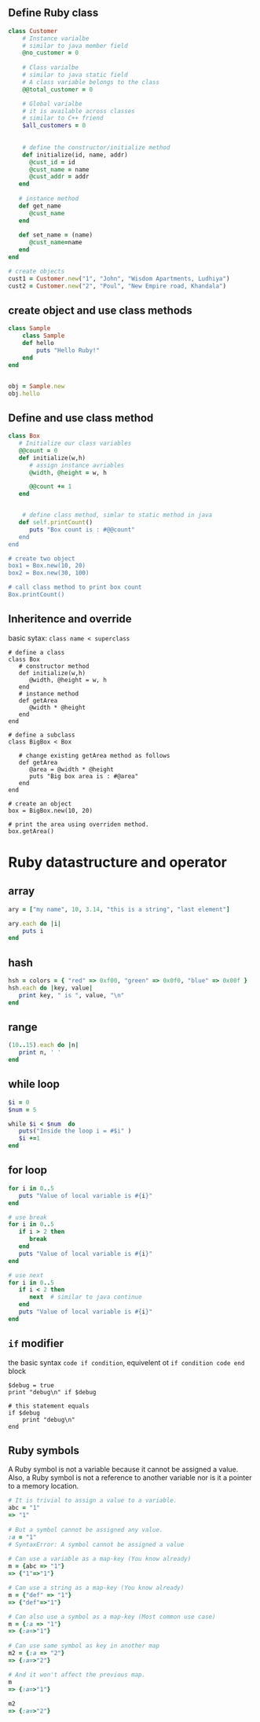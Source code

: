 ## Define Ruby class
```ruby
class Customer
    # Instance varialbe
    # similar to java member field
    @no_customer = 0    
    
    # Class varialbe
    # similar to java static field
    # A class variable belongs to the class
    @@total_customer = 0 

    # Global varialbe
    # it is available across classes
    # similar to C++ friend
    $all_customers = 0
    
    
    # define the constructor/initialize method
    def initialize(id, name, addr)
      @cust_id = id
      @cust_name = name
      @cust_addr = addr
   end
   
   # instance method
   def get_name
      @cust_name
   end
   
   def set_name = (name)
      @cust_name=name
   end
end

# create objects
cust1 = Customer.new("1", "John", "Wisdom Apartments, Ludhiya")
cust2 = Customer.new("2", "Poul", "New Empire road, Khandala")
```

## create object and use class methods
```ruby
class Sample
    class Sample
    def hello
        puts "Hello Ruby!"
    end
end


obj = Sample.new
obj.hello
```

## Define and use class method 
```ruby
class Box
   # Initialize our class variables
   @@count = 0
   def initialize(w,h)
      # assign instance avriables
      @width, @height = w, h

      @@count += 1
   end


    # define class method, simlar to static method in java
   def self.printCount()
      puts "Box count is : #@@count"
   end
end

# create two object
box1 = Box.new(10, 20)
box2 = Box.new(30, 100)

# call class method to print box count
Box.printCount()
```

## Inheritence and override
basic sytax: `class name < superclass`
```
# define a class
class Box
   # constructor method
   def initialize(w,h)
      @width, @height = w, h
   end
   # instance method
   def getArea
      @width * @height
   end
end

# define a subclass
class BigBox < Box

   # change existing getArea method as follows
   def getArea
      @area = @width * @height
      puts "Big box area is : #@area"
   end
end

# create an object
box = BigBox.new(10, 20)

# print the area using overriden method.
box.getArea()

```

# Ruby datastructure and operator
## array
```ruby
ary = ["my name", 10, 3.14, "this is a string", "last element"]

ary.each do |i|
    puts i
end
```

## hash
```ruby
hsh = colors = { "red" => 0xf00, "green" => 0x0f0, "blue" => 0x00f }
hsh.each do |key, value|
   print key, " is ", value, "\n"
end
```

## range
```ruby
(10..15).each do |n| 
   print n, ' ' 
end
```

## while loop
```ruby
$i = 0
$num = 5

while $i < $num  do
   puts("Inside the loop i = #$i" )
   $i +=1
end
```

## for loop
``` ruby
for i in 0..5
   puts "Value of local variable is #{i}"
end

# use break
for i in 0..5
   if i > 2 then
      break
   end
   puts "Value of local variable is #{i}"
end

# use next
for i in 0..5
   if i < 2 then
      next  # similar to java continue
   end
   puts "Value of local variable is #{i}"
end
```
## `if` modifier
the basic syntax `code if condition`, equivelent ot `if condition code end` block
```
$debug = true
print "debug\n" if $debug

# this statement equals 
if $debug
    print "debug\n"
end
```

## Ruby symbols
A Ruby symbol is not a variable because it cannot be assigned a value.
Also, a Ruby symbol is not a reference to another variable nor is it a pointer to a memory location.
```ruby
# It is trivial to assign a value to a variable.
abc = "1"
=> "1"
 
# But a symbol cannot be assigned any value.
:a = "1"
# SyntaxError: A symbol cannot be assigned a value
 
# Can use a variable as a map-key (You know already)
m = {abc => "1"}
=> {"1"=>"1"}

# Can use a string as a map-key (You know already)
m = {"def" => "1"}
=> {"def"=>"1"}

# Can also use a symbol as a map-key (Most common use case)
m = {:a => "1"}
=> {:a=>"1"}
 
# Can use same symbol as key in another map
m2 = {:a => "2"}
=> {:a=>"2"}

# And it won't affect the previous map.
m
=> {:a=>"1"}
 
m2
=> {:a=>"2"}


```

